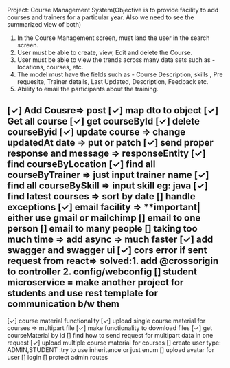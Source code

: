 
Project: Course Management System(Objective is to provide facility to add courses and trainers for a particular year. Also we need to see the summarized view of both)
1. In the Course Management screen, must land the user in the search screen.
2. User must be able to create, view, Edit and delete the Course.
3. User must be able to view the trends across many data sets such as - locations, courses, etc.
4. The model must have the fields such as - Course Description, skills , Pre requesite, Trainer details, Last Updated, Description, Feedback etc.
5. Ability to email the participants about the training.

[✓] Add Cousre=> post
[✓] map dto to object
[✓] Get all course
[✓] get courseById
[✓] delete courseByid
[✓] update course => change updatedAt date => put or patch
[✓] send proper response and message => responseEntity
[✓] find courseByLocation
[✓] find all courseByTrainer => just input trainer name
[✓] find all courseBySkill => input skill  eg: java 
[✓] find latest courses => sort by date
[] handle exceptions
[✓] email facility => **important| either use gmail or mailchimp
[] email to one person
[] email to many people
[] taking too much time => add  async => much faster
[✓] add swagger and swagger ui
[✓] cors error if sent request from react=> solved:1. add @crossorigin to controller 2. config/webconfig
[] student microservice = make another project for students and use rest template for communication b/w them
-------
[✓] course material functionality
[✓] upload single course material for courses => multipart file
[✓] make functionality to download files
[✓] get courseMaterial by id
[] find how to send request for multipart data in one request
[✓] upload multiple course material for courses
[] create user type: ADMIN,STUDENT :try to use inheritance or just enum
[] upload avatar for user
[] login 
[] protect admin routes
